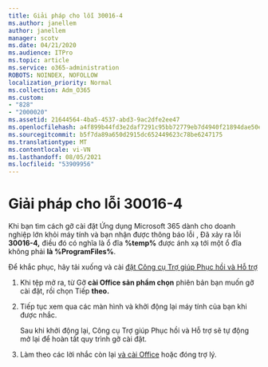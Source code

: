 ```yaml
---
title: Giải pháp cho lỗi 30016-4
ms.author: janellem
author: janellem
manager: scotv
ms.date: 04/21/2020
ms.audience: ITPro
ms.topic: article
ms.service: o365-administration
ROBOTS: NOINDEX, NOFOLLOW
localization_priority: Normal
ms.collection: Adm_O365
ms.custom:
- "828"
- "2000020"
ms.assetid: 21644564-4ba5-4537-abd3-9ac2dfe2ee47
ms.openlocfilehash: a4f899b44fd3e2daf7291c95bb72779eb7d4940f21894dae50e7f3a82c6b3ab5
ms.sourcegitcommit: b5f7da89a650d2915dc652449623c78be6247175
ms.translationtype: MT
ms.contentlocale: vi-VN
ms.lasthandoff: 08/05/2021
ms.locfileid: "53909956"
---
```

# <a name="solutions-for-error-30016-4"></a>Giải pháp cho lỗi 30016-4

Khi bạn tìm cách gỡ cài đặt Ứng dụng Microsoft 365 dành cho doanh nghiệp lớn khỏi máy tính và bạn nhận được thông báo lỗi , Đã xảy ra lỗi **30016-4,** điều đó có nghĩa là ổ đĩa **%temp%** được ánh xạ tới một ổ đĩa không phải **là %ProgramFiles%**.
  
Để khắc phục, hãy tải xuống và cài [đặt Công cụ Trợ giúp Phục hồi và Hỗ trợ](https://aka.ms/SARA-OfficeUninstall-Alchemy)
  
1. Khi tệp mở ra, từ Gỡ **cài Office sản phẩm chọn** phiên bản bạn muốn gỡ cài đặt, rồi chọn Tiếp **theo.**

2. Tiếp tục xem qua các màn hình và khởi động lại máy tính của bạn khi được nhắc.

    Sau khi khởi động lại, Công cụ Trợ giúp Phục hồi và Hỗ trợ sẽ tự động mở lại để hoàn tất quy trình gỡ cài đặt.

3. Làm theo các lời nhắc còn lại [và cài Office](https://portal.office.com/OLS/MySoftware.aspx) hoặc đóng trợ lý.
